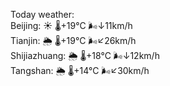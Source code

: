 Today weather:  
Beijing: ☀️   🌡️+19°C 🌬️↓11km/h  
Tianjin: 🌦   🌡️+19°C 🌬️↙26km/h  
Shijiazhuang: 🌦   🌡️+18°C 🌬️↓12km/h  
Tangshan: 🌦   🌡️+14°C 🌬️↙30km/h  
